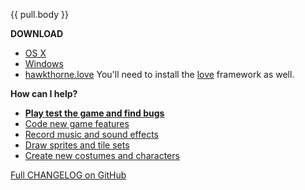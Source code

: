 {{ pull.body }}

**DOWNLOAD**

- [OS X](http://files.projecthawkthorne.com/releases/v{{version}}/hawkthorne-osx.zip)
- [Windows](http://files.projecthawkthorne.com/releases/v{{version}}/hawkthorne-win-x86.zip)
- [hawkthorne.love](http://files.projecthawkthorne.com/releases/v{{version}}/hawkthorne.love)
  You'll need to install the [love](http://love2d.org) framework as well.

**How can I help?**

- [**Play test the game and find bugs**](https://github.com/hawkthorne/hawkthorne-journey/blob/master/CONTRIBUTING.md#playtest)
- [Code new game features](https://github.com/hawkthorne/hawkthorne-journey/blob/master/CONTRIBUTING.md#code)
- [Record music and sound effects](https://github.com/hawkthorne/hawkthorne-journey/blob/master/CONTRIBUTING.md#music-and-sound-effects)
- [Draw sprites and tile sets](https://github.com/hawkthorne/hawkthorne-journey/blob/master/CONTRIBUTING.md#sprites)
- [Create new costumes and characters](https://github.com/hawkthorne/hawkthorne-journey/blob/master/CONTRIBUTING.md#characters-and-costumes)

[Full CHANGELOG on GitHub]({{pull.html_url}})
